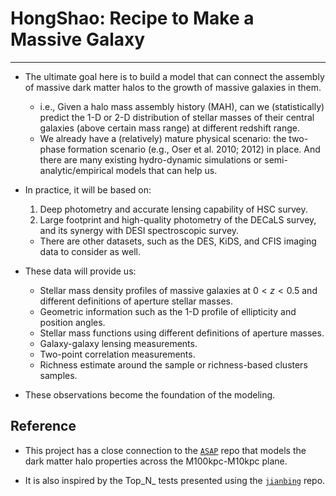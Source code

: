 # HongShao: Recipe to Make a Massive Galaxy

----

- The ultimate goal here is to build a model that can connect the assembly of massive dark matter halos to the growth of massive galaxies in them. 
    - i.e., Given a halo mass assembly history (MAH), can we (statistically) predict the 1-D or 2-D distribution of stellar masses of their central galaxies (above certain mass range) at different redshift range.
    - We already have a (relatively) mature physical scenario: the two-phase formation scenario (e.g., Oser et al. 2010; 2012) in place. And there are many existing hydro-dynamic simulations or semi-analytic/empirical models that can help us. 

- In practice, it will be based on:
    1. Deep photometry and accurate lensing capability of HSC survey.
    2. Large footprint and high-quality photometry of the DECaLS survey, and its synergy with DESI spectroscopic survey. 
    - There are other datasets, such as the DES, KiDS, and CFIS imaging data to consider as well.

- These data will provide us:
    - Stellar mass density profiles of massive galaxies at $0 < z < 0.5$ and different definitions of aperture stellar masses. 
    - Geometric information such as the 1-D profile of ellipticity and position angles. 
    - Stellar mass functions using different definitions of aperture masses. 
    - Galaxy-galaxy lensing measurements. 
    - Two-point correlation measurements. 
    - Richness estimate around the sample or richness-based clusters samples.
- These observations become the foundation of the modeling. 

## Reference 

- This project has a close connection to the [`ASAP`](https://github.com/dr-guangtou/asap) repo that models the dark matter halo properties across the M100kpc-M10kpc plane.

- It is also inspired by the Top_N_ tests presented using the [`jianbing`](https://github.com/dr-guangtou/jianbing) repo.
